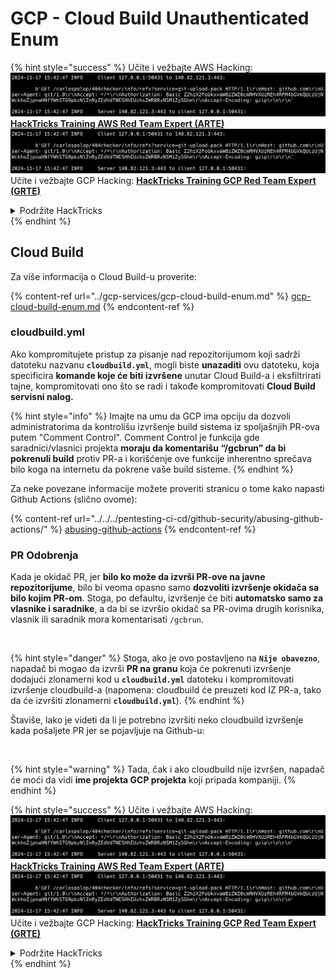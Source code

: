 # GCP - Cloud Build Unauthenticated Enum

{% hint style="success" %}
Učite i vežbajte AWS Hacking:<img src="../../../.gitbook/assets/image (1).png" alt="" data-size="line">[**HackTricks Training AWS Red Team Expert (ARTE)**](https://training.hacktricks.xyz/courses/arte)<img src="../../../.gitbook/assets/image (1).png" alt="" data-size="line">\
Učite i vežbajte GCP Hacking: <img src="../../../.gitbook/assets/image (2).png" alt="" data-size="line">[**HackTricks Training GCP Red Team Expert (GRTE)**<img src="../../../.gitbook/assets/image (2).png" alt="" data-size="line">](https://training.hacktricks.xyz/courses/grte)

<details>

<summary>Podržite HackTricks</summary>

* Proverite [**planove pretplate**](https://github.com/sponsors/carlospolop)!
* **Pridružite se** 💬 [**Discord grupi**](https://discord.gg/hRep4RUj7f) ili [**telegram grupi**](https://t.me/peass) ili **pratite** nas na **Twitteru** 🐦 [**@hacktricks\_live**](https://twitter.com/hacktricks\_live)**.**
* **Podelite hakerske trikove slanjem PR-ova na** [**HackTricks**](https://github.com/carlospolop/hacktricks) i [**HackTricks Cloud**](https://github.com/carlospolop/hacktricks-cloud) github repozitorijume.

</details>
{% endhint %}

## Cloud Build

Za više informacija o Cloud Build-u proverite:

{% content-ref url="../gcp-services/gcp-cloud-build-enum.md" %}
[gcp-cloud-build-enum.md](../gcp-services/gcp-cloud-build-enum.md)
{% endcontent-ref %}

### cloudbuild.yml

Ako kompromitujete pristup za pisanje nad repozitorijumom koji sadrži datoteku nazvanu **`cloudbuild.yml`**, mogli biste **unazaditi** ovu datoteku, koja specificira **komande koje će biti izvršene** unutar Cloud Build-a i eksfiltrirati tajne, kompromitovati ono što se radi i takođe kompromitovati **Cloud Build servisni nalog.**

{% hint style="info" %}
Imajte na umu da GCP ima opciju da dozvoli administratorima da kontrolišu izvršenje build sistema iz spoljašnjih PR-ova putem "Comment Control". Comment Control je funkcija gde saradnici/vlasnici projekta **moraju da komentarišu “/gcbrun” da bi pokrenuli build** protiv PR-a i korišćenje ove funkcije inherentno sprečava bilo koga na internetu da pokrene vaše build sisteme.
{% endhint %}

Za neke povezane informacije možete proveriti stranicu o tome kako napasti Github Actions (slično ovome):

{% content-ref url="../../../pentesting-ci-cd/github-security/abusing-github-actions/" %}
[abusing-github-actions](../../../pentesting-ci-cd/github-security/abusing-github-actions/)
{% endcontent-ref %}

### PR Odobrenja

Kada je okidač PR, jer **bilo ko može da izvrši PR-ove na javne repozitorijume**, bilo bi veoma opasno samo **dozvoliti izvršenje okidača sa bilo kojim PR-om**. Stoga, po defaultu, izvršenje će biti **automatsko samo za vlasnike i saradnike**, a da bi se izvršio okidač sa PR-ovima drugih korisnika, vlasnik ili saradnik mora komentarisati `/gcbrun`.

<figure><img src="../../../.gitbook/assets/image (339).png" alt="" width="563"><figcaption></figcaption></figure>

{% hint style="danger" %}
Stoga, ako je ovo postavljeno na **`Nije obavezno`**, napadač bi mogao da izvrši **PR na granu** koja će pokrenuti izvršenje dodajući zlonamerni kod u **`cloudbuild.yml`** datoteku i kompromitovati izvršenje cloudbuild-a (napomena: cloudbuild će preuzeti kod IZ PR-a, tako da će izvršiti zlonamerni **`cloudbuild.yml`**).
{% endhint %}

Štaviše, lako je videti da li je potrebno izvršiti neko cloudbuild izvršenje kada pošaljete PR jer se pojavljuje na Github-u:

<figure><img src="../../../.gitbook/assets/image (340).png" alt=""><figcaption></figcaption></figure>

{% hint style="warning" %}
Tada, čak i ako cloudbuild nije izvršen, napadač će moći da vidi **ime projekta GCP projekta** koji pripada kompaniji.
{% endhint %}

{% hint style="success" %}
Učite i vežbajte AWS Hacking:<img src="../../../.gitbook/assets/image (1).png" alt="" data-size="line">[**HackTricks Training AWS Red Team Expert (ARTE)**](https://training.hacktricks.xyz/courses/arte)<img src="../../../.gitbook/assets/image (1).png" alt="" data-size="line">\
Učite i vežbajte GCP Hacking: <img src="../../../.gitbook/assets/image (2).png" alt="" data-size="line">[**HackTricks Training GCP Red Team Expert (GRTE)**<img src="../../../.gitbook/assets/image (2).png" alt="" data-size="line">](https://training.hacktricks.xyz/courses/grte)

<details>

<summary>Podržite HackTricks</summary>

* Proverite [**planove pretplate**](https://github.com/sponsors/carlospolop)!
* **Pridružite se** 💬 [**Discord grupi**](https://discord.gg/hRep4RUj7f) ili [**telegram grupi**](https://t.me/peass) ili **pratite** nas na **Twitteru** 🐦 [**@hacktricks\_live**](https://twitter.com/hacktricks\_live)**.**
* **Podelite hakerske trikove slanjem PR-ova na** [**HackTricks**](https://github.com/carlospolop/hacktricks) i [**HackTricks Cloud**](https://github.com/carlospolop/hacktricks-cloud) github repozitorijume.

</details>
{% endhint %}

